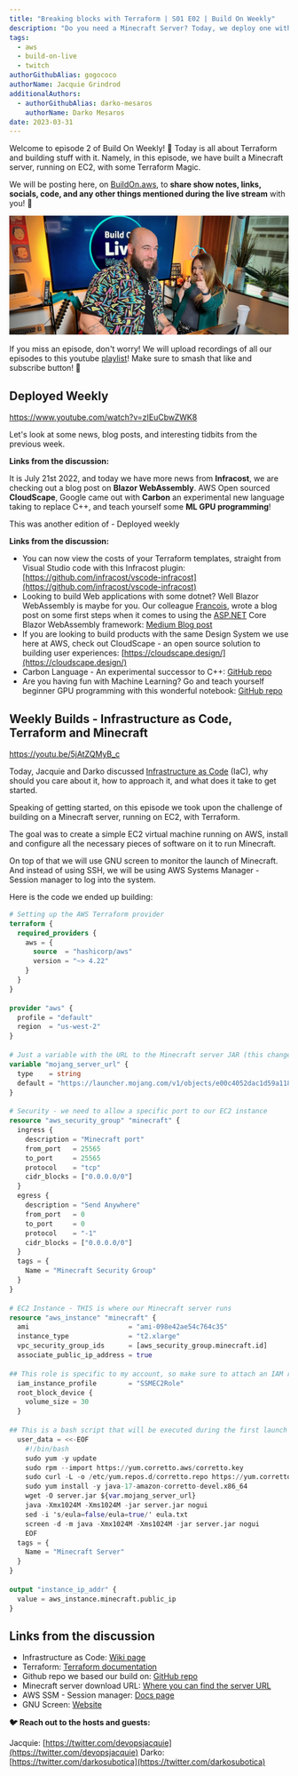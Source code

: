 ```yaml
---
title: "Breaking blocks with Terraform | S01 E02 | Build On Weekly"
description: "Do you need a Minecraft Server? Today, we deploy one with Terraform"
tags:
  - aws
  - build-on-live
  - twitch
authorGithubAlias: gogococo
authorName: Jacquie Grindrod
additionalAuthors: 
  - authorGithubAlias: darko-mesaros
    authorName: Darko Mesaros
date: 2023-03-31
---
```


Welcome to episode 2 of Build On Weekly! 🥳 Today is all about Terraform and building stuff with it. Namely, in this episode, we have built a Minecraft server, running on EC2, with some Terraform Magic.

We will be posting here, on [BuildOn.aws](/livestreams/build-on-weekly), to **share show notes, links, socials, code, and any other things mentioned during the live stream** with you! 🚀

![Jacquie and Darko before the show](images/header.webp)

If you miss an episode, don't worry! We will upload recordings of all our episodes to this youtube [playlist](https://youtube.com/playlist?list=PLDqi6CuDzubwBQdL4N1tVUwWeNEtOG9vL)! Make sure to smash that like and subscribe button! 🥹

## Deployed Weekly

https://www.youtube.com/watch?v=zIEuCbwZWK8

Let's look at some news, blog posts, and interesting tidbits from the previous week.

**Links from the discussion:**

It is July 21st 2022, and today we have more news from **Infracost**, we are checking out a blog post on **Blazor WebAssembly**. AWS Open sourced **CloudScape**, Google came out with **Carbon** an experimental new language taking to replace C++, and teach yourself some **ML GPU programming**!

This was another edition of - Deployed weekly

**Links from the discussion:**

- You can now view the costs of your Terraform templates, straight from Visual Studio code with this Infracost plugin: [https://github.com/infracost/vscode-infracost](https://github.com/infracost/vscode-infracost)
- Looking to build Web applications with some dotnet? Well Blazor WebAssembly is maybe for you. Our colleague [Francois](https://twitter.com/fbouteruche), wrote a blog post on some first steps when it comes to using the [ASP.NET](http://ASP.NET) Core Blazor WebAssembly framework: [Medium Blog post](https://medium.com/i-love-my-local-farmer-engineering-blog/blazor-webassembly-applications-7cfece9609f6)
- If you are looking to build products with the same Design System we use here at AWS, check out CloudScape - an open source solution to building user experiences: [https://cloudscape.design/](https://cloudscape.design/)
- Carbon Language -  An experimental successor to C++: [GitHub repo](https://github.com/carbon-language/carbon-lang)
- Are you having fun with Machine Learning? Go and teach yourself beginner GPU programming with this wonderful notebook: [GitHub repo](https://github.com/srush/GPU-Puzzles)

## Weekly Builds - Infrastructure as Code, Terraform and Minecraft

https://youtu.be/5jAtZQMyB_c

Today, Jacquie and Darko discussed [Infrastructure as Code](/tags/infrastructure-as-code) (IaC), why should you care about it, how to approach it, and what does it take to get started.

Speaking of getting started, on this episode we took upon the challenge of building on a Minecraft server, running on EC2, with Terraform.

The goal was to create a simple EC2 virtual machine running on AWS, install and configure all the necessary pieces of software on it to run Minecraft.

On top of that we will use GNU screen to monitor the launch of Minecraft. And instead of using SSH, we will be using AWS Systems Manager - Session manager to log into the system.

Here is the code we ended up building:

```terraform
# Setting up the AWS Terraform provider
terraform {
  required_providers {
    aws = {
      source  = "hashicorp/aws"
      version = "~> 4.22"
    }
  }
}

provider "aws" {
  profile = "default"
  region  = "us-west-2"
}

# Just a variable with the URL to the Minecraft server JAR (this changes over time)
variable "mojang_server_url" {
  type    = string
  default = "https://launcher.mojang.com/v1/objects/e00c4052dac1d59a1188b2aa9d5a87113aaf1122/server.jar"
}

# Security - we need to allow a specific port to our EC2 instance
resource "aws_security_group" "minecraft" {
  ingress {
    description = "Minecraft port"
    from_port   = 25565
    to_port     = 25565
    protocol    = "tcp"
    cidr_blocks = ["0.0.0.0/0"]
  }
  egress {
    description = "Send Anywhere"
    from_port   = 0
    to_port     = 0
    protocol    = "-1"
    cidr_blocks = ["0.0.0.0/0"]
  }
  tags = {
    Name = "Minecraft Security Group"
  }
}

# EC2 Instance - THIS is where our Minecraft server runs
resource "aws_instance" "minecraft" {
  ami                         = "ami-098e42ae54c764c35"
  instance_type               = "t2.xlarge"
  vpc_security_group_ids      = [aws_security_group.minecraft.id]
  associate_public_ip_address = true

## This role is specific to my account, so make sure to attach an IAM role relevant to your setup.
  iam_instance_profile        = "SSMEC2Role"
  root_block_device {
    volume_size = 30
  }

## This is a bash script that will be executed during the first launch of the Virtual Machine, and it sets up all we need to run Minecraft
  user_data = <<-EOF
    #!/bin/bash
    sudo yum -y update
    sudo rpm --import https://yum.corretto.aws/corretto.key
    sudo curl -L -o /etc/yum.repos.d/corretto.repo https://yum.corretto.aws/corretto.repo
    sudo yum install -y java-17-amazon-corretto-devel.x86_64
    wget -O server.jar ${var.mojang_server_url}
    java -Xmx1024M -Xms1024M -jar server.jar nogui
    sed -i 's/eula=false/eula=true/' eula.txt
    screen -d -m java -Xmx1024M -Xms1024M -jar server.jar nogui
    EOF
  tags = {
    Name = "Minecraft Server"
  }
}

output "instance_ip_addr" {
  value = aws_instance.minecraft.public_ip
}
```

## Links from the discussion

- Infrastructure as Code: [Wiki page](https://en.wikipedia.org/wiki/Infrastructure_as_code)
- Terraform: [Terraform documentation](https://www.terraform.io/downloads)
- Github repo we based our build on: [GitHub repo](https://github.com/HarryNash/terraform-minecraft)
- Minecraft server download URL: [Where you can find the server URL](https://www.minecraft.net/en-us/download/server)
- AWS SSM - Session manager: [Docs page](https://docs.aws.amazon.com/systems-manager/latest/userguide/session-manager.html)
- GNU Screen: [Website](https://www.gnu.org/software/screen/)

**🐦 Reach out to the hosts and guests:**

Jacquie: [https://twitter.com/devopsjacquie](https://twitter.com/devopsjacquie)
Darko: [https://twitter.com/darkosubotica](https://twitter.com/darkosubotica)
